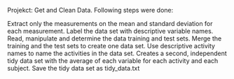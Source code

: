 Projekct: Get and Clean Data. Following steps were done:

Extract only the measurements on the mean and standard deviation for each measurement.
Label the data set with descriptive variable names.
Read, manipulate and determine the data training and test sets.
Merge the training and the test sets to create one data set.
Use descriptive activity names to name the activities in the data set.
Creates a second, independent tidy data set with the average of each variable for each activity and each subject.
Save the tidy data set as tidy_data.txt

